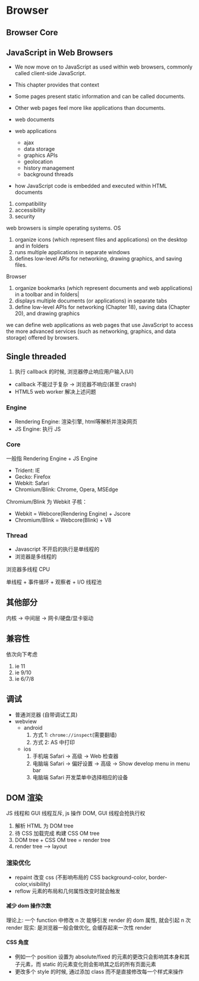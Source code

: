 # Browser

## Browser Core


## JavaScript in Web Browsers

- We now move on to JavaScript as used within web browsers, commonly called client-side JavaScript.
- This chapter provides that context

- Some pages present static information and can be called documents.
- Other web pages feel more like applications than documents.

- web documents
- web applications
  - ajax
  - data storage
  - graphics APIs
  - geolocation
  - history management
  - background threads

- how JavaScript code is embedded and executed within HTML documents
1. compatibility
2. accessibility
3. security

web browsers is simple operating systems.
OS

1. organize icons (which represent files and applications) on the desktop and in folders
2. runs multiple applications in separate windows
3. defines low-level APIs for networking, drawing graphics, and saving files.

Browser

1. organize bookmarks (which represent documents and web applications) in a toolbar and in folders|
2. displays multiple documents (or applications) in separate tabs
3. define low-level APIs for networking (Chapter 18), saving data (Chapter 20), and drawing graphics


we can define web applications as web pages that use JavaScript to access the more advanced services 
(such as networking, graphics, and data storage) offered by browsers.







## Single threaded

1. 执行 callback 的时候, 浏览器停止响应用户输入(UI)
  - callback 不能过于复杂 -> 浏览器不响应(甚至 crash)
  - HTML5 web worker 解决上述问题








### Engine

- Rendering Engine: 渲染引擎, html等解析并渲染网页
- JS Engine: 执行 JS

### Core

一般指 Rendering Engine + JS Engine

- Trident: IE
- Gecko: Firefox  
- Webkit: Safari
- Chromium/Blink: Chrome, Opera, MSEdge

Chromium/Blink 为 Webkit 子核：

- Webkit = Webcore(Rendering Engine) + Jscore
- Chromium/Blink = Webcore(Blink) + V8

### Thread

- Javascript 不开启的执行是单线程的
- 浏览器是多线程的

浏览器多线程 CPU 

单线程 + 事件循环 + 观察者 + I/O 线程池

## 其他部分

内核 -> 中间层 -> 网卡/硬盘/显卡驱动

## 兼容性

依次向下考虑

1. ie 11
2. ie 9/10
3. ie 6/7/8

## 调试

- 普通浏览器 (自带调试工具)
- webview
  - android
    1. 方式 1: `chrome://inspect`(需要翻墙)
    2. 方式 2: AS 中打印
  - ios
    1. 手机端 Safari -> 高级 -> Web 检查器
    2. 电脑端 Safari -> 偏好设置 -> 高级 -> Show develop menu in menu bar
    3. 电脑端 Safari 开发菜单中选择相应的设备

## DOM 渲染

JS 线程和 GUI 线程互斥, js 操作 DOM, GUI 线程会抢执行权

1. 解析 HTML 为 DOM tree
2. 待 CSS 加载完成 构建 CSS OM tree
3. DOM tree + CSS OM tree = render tree
4. render tree --> layout

### 渲染优化

- repaint 改变 css (不影响布局的 CSS background-color, border-color,visibility)
- reflow 元素的布局和几何属性改变时就会触发

#### 减少 dom 操作次数

理论上: 一个 function 中修改 n 次 能够引发 render 的 dom 属性, 就会引起 n 次 render
现实: 是浏览器一般会做优化, 会缓存起来一次性 render

#### CSS 角度

- 例如一个 position 设置为 absolute/fixed 的元素的更改只会影响其本身和其子元素，而 static 的元素变化则会影响其之后的所有页面元素
- 更改多个 style 的时候, 通过添加 class 而不是直接修改每一个样式来操作
